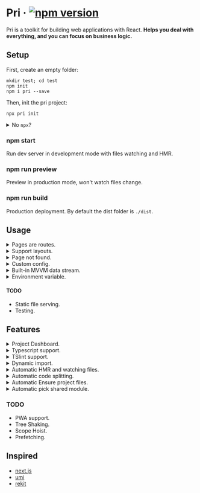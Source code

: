 # Pri &middot;  [![npm version](https://img.shields.io/npm/v/pri.svg?style=flat-square)](https://www.npmjs.com/package/pri)

Pri is a toolkit for building web applications with React. **Helps you deal with everything, and you can focus on business logic.**

## Setup

First, create an empty folder:

```shell
mkdir test; cd test
npm init
npm i pri --save
```

Then, init the pri project:

```shell
npx pri init
```

<details>
  <summary>
  No <code>npx</code>?
  </summary>

  <p>

  If you haven't `npx` cli, you can copy following npm scripts into `package.json`:
  
  ```json
  "scripts": {
    "start": "pri",
    "build": "pri build",
    "preview": "pri preview"
  }
  ```

  Or, upgrade your `npm`!
  
  </p>

</details>

### npm start

Run dev server in development mode with files watching and HMR.

### npm run preview

Preview in production mode, won't watch files change.

### npm run build

Production deployment. By default the dist folder is `./dist`.

## Usage

<details>
  <summary>Pages are routes.</summary>

  <p>

  > You can also create pages by project dashboard easily!
  
  Populate `./src/pages/index.tsx` inside your project:

  ```tsx
  import * as React from "react"
  export default () => <div>Hello pri!</div>
  ```

  Then, just run `npm start`, this home page will route to `/`.

  **Routes**

  Routes will be automatically created by the file's path in `./src/pages`. For example, file `./src/pages/user/about.tsx` will be found in route `/user/about`.
  
  </p>

</details>

<details>
  <summary>Support layouts.</summary>

  <p>

  > You can also create layout by project dashboard easily!
  
  Populate `./src/layouts/index.tsx` inside your project:

  ```tsx
  import * as React from "react"

  export default (props: React.Props<any>) => (
    <div>
      <p>Layout header</p>
      {props.children}
    </div>
  )
  ```

  This file will automatically become the layout file, and `props.children` are the content of the files in `./src/pages`
  
  </p>

</details>

<details>
  <summary>Page not found.</summary>
  
  <p>

  > You can also create 404 page by project dashboard easily!

  Populate `.src/404.tsx` inside your project:

  ```typescript
  import * as React from "react"

  export default () => (
    <div>
      Page not found!
    </div>
  )
  ```

  </p>

</details>

<details>
  <summary>Custom config.</summary>
  
  <p>

  > You can also create config files by project dashboard easily!

  You can create these files to config `pri`:
  - `./src/config/config.default.ts`.
  - `./src/config/config.local.ts`, enable when exec `npm start`.
  - `./src/config/config.prod.ts`, enable when exec `npm run build`.

  `config.local.ts` and `config.prod.ts` have a higher priority than `config.default.ts`

  **Example**

  ```typescript
  // ./src/config/config.default.ts

  import { ProjectConfig } from "pri"

  export default {
    distDir: "output"
  } as ProjectConfig
  ```

  **`ProjectConfig` Details**

  ```typescript
  class IConfig {
    /**
     * Title for html <title>
     */
    public title?: string = "pri"
    /**
     * Dist dir path when running: npm run build | pri build
     */
    public distDir?: string = "dist"
    /**
     * Public url path when running: npm run build | pri build
     */
    public publicPath?: string | null = null
    /**
     * Custom env
     */
    public env?: {
      [key: string]: any
    }
  }
  ```

  </p>

</details>

<details>
  <summary>Built-in MVVM data stream.</summary>
  
  <p>

  > You can also create stores by project dashboard easily!

  Populate `./src/stores/[storeName].ts` inside your project, for example `user`:

  ```typescript
  // ./src/stores/user.ts

  import { observable, inject, Action } from "dob"

  @observable
  export class UserStore {
    public testValue = 1
  }

  export class UserAction {
    @inject(UserStore) userStore: UserStore

    @Action
    public async test() {
      this.userStore.testValue++
    }
  }
  ```

  Then, **all pages are automatically injected into all stores**, and automatically create type helper file in `./src/helper.ts`.

  All you should do is call or use this store on pages:

  ```tsx
  // ./src/pages/index.tsx

  // Only for type support. You can delete next line, if you are using js.
  import { stores } from "../helper"

  import * as React from "react"

  export default class Page extends React.PureComponent<typeof stores, any> {
    public render() {
      return (
        <div onClick={this.props.UserAction.test}>
          {this.props.UserStore.testValue}
        </div>
      )
    }
  }
  ```

  </p>

</details>

<details>
  <summary>Environment variable.</summary>
  
  <p>

  You can use environment variable from `pri`:

  ```typescript
  // ./src/pages/index.tsx

  import { env } from "pri"

  if (env.isLocal) {
    console.log("I'm running in local now!")
  }

  if (env.isProd) {
    console.log("I'm running in production now!")
  }

  console.log("Custom env", env.get("theme"))
  ```

  `Pri` has some built-in env, like `isLocal` and `isProd`.

  When execute `npm start`, `env.isLocal === true`, when execute `npm run build` or `npm run preview`, `env.isProd === true`.
  
  You can also set your own custom env variable in config files, and get them by using `env.get()`.

  ```typescript
  // ./src/config/config.default.ts

  import { ProjectConfig } from "pri"

  export default {
    env: {
      theme: "One Dark"
    }
  } as ProjectConfig
  ```

  - After running `npm start`, `env.get()` will get from the map merged by `config.local.ts` and `config.default.ts`
  - After running `npm run build`, `env.get()` will get from the map merged by `config.prod.ts` and `config.default.ts`

  </p>

</details>

#### TODO

- Static file serving.
- Testing.

## Features

<details>
  <summary>Project Dashboard.</summary>
  
  <p>

  <img src="https://img.alicdn.com/tfs/TB19jNdaDtYBeNjy1XdXXXXyVXa-1437-802.png" width=600 />

  As you see, when execute `npm start`, a dashboard appears on the right by iframe.

  It can manage and analyze your project code. You can use it to view all the routes of the current project, jumping page, create new pages or stores.

  > More still in continuous development!

  </p>

</details>

<details>
  <summary>Typescript support.</summary>
  
  <p>

  `Pri` is written by typescript, so it's easy to use in typescript.

  </p>

</details>

<details>
  <summary>TSlint support.</summary>
  
  <p>

  After the `pri` is installed, the tslint will take effect automatically.

  **We enforce tslint check when execute `npm run build`**, and you can't skip it!

  </p>

</details>

<details>
  <summary>Dynamic import.</summary>
  
  <p>

  **Dynamic package**

  ```typescript
  async function mergeObject(source: object, target: object) {
    const _ = await import("lodash")
    return _.mergeDeep(source, target)
  }
  ```

  **Dynamic component**

  ```typescript
  import { Loadable } from "pri"

  const SomePage = Loadable({
    loader: () => import("../components/some-page"),
    loading: () => <div>loading..</div>
  })

  function renderDynamicPage() {
    return <SomePage />
  }
  ```

  See more in [react-loadable](https://github.com/thejameskyle/react-loadable).

  </p>

</details>

<details>
  <summary>Automatic HMR and watching files.</summary>
  
  <p>

  After run `npm start`, the develop server support HMR.

  And when you add or delete any files in `src/pages` or `src/layouts`, new routes will automatically create, you don't need to restart the command.

  </p>

</details>

<details>
  <summary>Automatic code splitting.</summary>
  
  <p>

  > As long as there are two or more files under `pages`, will automatically use code splitting.
  
  We will automatically generate the following routing in `.temp` folder:

  ```typescript
  const srcPagesIndex = Loadable({
    loader: () => import("..."),
    loading: () => null
  })

  const srcPagesOther = Loadable({
    loader: () => import("..."),
    loading: () => null
  })
  ```

  </p>

</details>

<details>
  <summary>Automatic Ensure project files.</summary>
  
  <p>
  
  After any of this three commands are executed: `npm start|build|preview` or `npx pri init`, will create following files automatically:

  **.gitignore**

  Ensure that `.gitignore` has some basic rules: `node_modules` `dist` and so on.

  **tsconfig.json**

  Ensure that typescript working.

  **tslint.json**

  Ensure uniform code inspection rules.

  **.babelrc**

  Everyone likes `babel`.

  **package.json**

  Ensure `package.json` has these npm scripts: `npm start|build|preview`.

  **.vscode**

  Ensure that developers have a unified editor experience.
  
  </p>

</details>

<details>
  <summary>Automatic pick shared module.</summary>
  
  <p>

  **Isolated dependence**

  If `jquery` and `lodash` are either dependent by each files like following code:

  ```typescript
  // src/pages/foo.tsx
  import * as $ from "jquery"

  // src/pages/bar.tsx
  import * as _ from "lodash"
  ```

  `JQuery` will be packaged into the `foo.tsx`, and `lodash` will be packaged into the `bar.tsx`.

  **Shared dependence**

  If `jquery` is both dependent by each files like following code:

  ```typescript
  // src/pages/foo.tsx
  import * as $ from "jquery"

  // src/pages/bar.tsx
  import * as $ from "jquery"
  ```

  Neither `foo.tsx` nor `bar.tsx` will package `jquery`, instand, `jquery` will be packaged into main entry file.

  </p>

</details>

### TODO

- PWA support.
- Tree Shaking.
- Scope Hoist.
- Prefetching.

## Inspired

- [next.js](https://github.com/zeit/next.js)
- [umi](https://github.com/umijs/umi)
- [rekit](https://github.com/supnate/rekit)